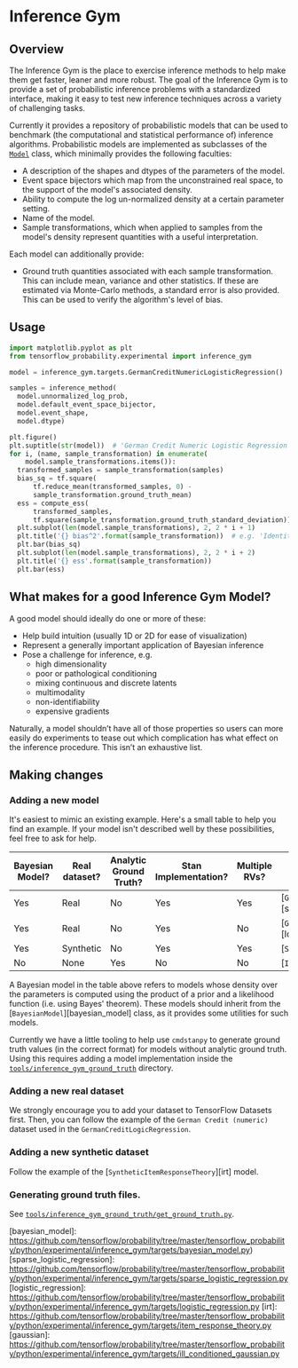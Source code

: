 # Inference Gym

## Overview

The Inference Gym is the place to exercise inference methods to help make them
get faster, leaner and more robust. The goal of the Inference Gym is to provide
a set of probabilistic inference problems with a standardized interface, making
it easy to test new inference techniques across a variety of challenging tasks.

Currently it provides a repository of probabilistic models that can be used to
benchmark (the computational and statistical performance of) inference
algorithms. Probabilistic models are implemented as subclasses of the
[`Model`][model] class, which minimally provides the following faculties:

- A description of the shapes and dtypes of the parameters of the model.
- Event space bijectors which map from the unconstrained real space, to the
  support of the model's associated density.
- Ability to compute the log un-normalized density at a certain parameter
  setting.
- Name of the model.
- Sample transformations, which when applied to samples from the model's density
  represent quantities with a useful interpretation.

Each model can additionally provide:

- Ground truth quantities associated with each sample transformation. This can
  include mean, variance and other statistics. If these are estimated via
  Monte-Carlo methods, a standard error is also provided. This can be used to
  verify the algorithm's level of bias.

## Usage

```python
import matplotlib.pyplot as plt
from tensorflow_probability.experimental import inference_gym

model = inference_gym.targets.GermanCreditNumericLogisticRegression()

samples = inference_method(
  model.unnormalized_log_prob,
  model.default_event_space_bijector,
  model.event_shape,
  model.dtype)

plt.figure()
plt.suptitle(str(model))  # 'German Credit Numeric Logistic Regression'
for i, (name, sample_transformation) in enumerate(
    model.sample_transformations.items()):
  transformed_samples = sample_transformation(samples)
  bias_sq = tf.square(
      tf.reduce_mean(transformed_samples, 0) -
      sample_transformation.ground_truth_mean)
  ess = compute_ess(
      transformed_samples,
      tf.square(sample_transformation.ground_truth_standard_deviation))
  plt.subplot(len(model.sample_transformations), 2, 2 * i + 1)
  plt.title('{} bias^2'.format(sample_transformation))  # e.g. 'Identity bias^2'
  plt.bar(bias_sq)
  plt.subplot(len(model.sample_transformations), 2, 2 * i + 2)
  plt.title('{} ess'.format(sample_transformation))
  plt.bar(ess)
```

## What makes for a good Inference Gym Model?

A good model should ideally do one or more of these:

- Help build intuition (usually 1D or 2D for ease of visualization)
- Represent a generally important application of Bayesian inference
- Pose a challenge for inference, e.g.
  - high dimensionality
  - poor or pathological conditioning
  - mixing continuous and discrete latents
  - multimodality
  - non-identifiability
  - expensive gradients

Naturally, a model shouldn’t have all of those properties so users can more
easily do experiments to tease out which complication has what effect on the
inference procedure. This isn’t an exhaustive list.

## Making changes

### Adding a new model

It's easiest to mimic an existing example. Here's a small table to help you
find an example. If your model isn't described well by these possibilities,
feel free to ask for help.

| Bayesian Model? | Real dataset? | Analytic Ground Truth? | Stan Implementation? | Multiple RVs? | Example Model                                                            |
|-----------------|---------------|------------------------|----------------------|---------------|--------------------------------------------------------------------------|
| Yes             | Real          | No                     | Yes                  | Yes           | [`GermanCreditNumericSparseLogicRegression`][sparse_logistic_regression] |
| Yes             | Real          | No                     | Yes                  | No            | [`GermanCreditLogicRegression`][logistic_regression]                     |
| Yes             | Synthetic     | No                     | Yes                  | Yes           | [`SyntheticItemResponseTheory`][irt]                                     |
| No              | None          | Yes                    | No                   | No            | [`IllConditionedGaussian`][gaussian]                                     |

A Bayesian model in the table above refers to models whose density over the
parameters is computed using the product of a prior and a likelihood function
(i.e. using Bayes' theorem). These models should inherit from the
[`BayesianModel`][bayesian_model] class, as it provides some utilities for such
models.

Currently we have a little tooling to help use `cmdstanpy` to generate ground
truth values (in the correct format) for models without analytic ground truth.
Using this requires adding a model implementation inside the
[`tools/inference_gym_ground_truth`][ground_truth_dir]
directory.

### Adding a new real dataset

We strongly encourage you to add your dataset to TensorFlow Datasets first.
Then, you can follow the example of the `German Credit (numeric)` dataset used
in the `GermanCreditLogicRegression`.

### Adding a new synthetic dataset

Follow the example of the [`SyntheticItemResponseTheory`][irt] model.

### Generating ground truth files.

See [`tools/inference_gym_ground_truth/get_ground_truth.py`][get_ground_truth].

[model]: https://github.com/tensorflow/probability/tree/master/tensorflow_probability/python/experimental/inference_gym/targets/model.py
[get_ground_truth]: https://github.com/tensorflow/probability/tree/master/tools/inference_gym_ground_truth/get_ground_truth.py
[ground_truth_dir]: https://github.com/tensorflow/probability/tree/master/tools/inference_gym_ground_truth
[bayesian_model]: https://github.com/tensorflow/probability/tree/master/tensorflow_probability/python/experimental/inference_gym/targets/bayesian_model.py)
[sparse_logistic_regression]: https://github.com/tensorflow/probability/tree/master/tensorflow_probability/python/experimental/inference_gym/targets/sparse_logistic_regression.py
[logistic_regression]: https://github.com/tensorflow/probability/tree/master/tensorflow_probability/python/experimental/inference_gym/targets/logistic_regression.py
[irt]: https://github.com/tensorflow/probability/tree/master/tensorflow_probability/python/experimental/inference_gym/targets/item_response_theory.py
[gaussian]: https://github.com/tensorflow/probability/tree/master/tensorflow_probability/python/experimental/inference_gym/targets/ill_conditioned_gaussian.py

